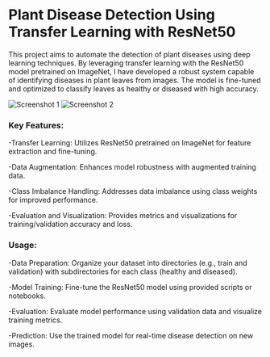 # Plant Disease Detection Using Transfer Learning with ResNet50

This project aims to automate the detection of plant diseases using deep learning techniques. By leveraging transfer learning with the ResNet50 model pretrained on ImageNet, I have developed a robust system capable of identifying diseases in plant leaves from images. The model is fine-tuned and optimized to classify leaves as healthy or diseased with high accuracy.

![Screenshot 1](https://github.com/CydexCode/Plant_Disease_Detection_Using_Transfer_Learning_with_ResNet50/assets/112784979/99ebfa7d-70ad-4591-90f6-326bf9654828) ![Screenshot 2](https://github.com/CydexCode/Plant_Disease_Detection_Using_Transfer_Learning_with_ResNet50/assets/112784979/0e6eed98-ee38-40a3-834e-8091682601c5)


### Key Features:

-Transfer Learning: Utilizes ResNet50 pretrained on ImageNet for feature extraction and fine-tuning.

-Data Augmentation: Enhances model robustness with augmented training data.

-Class Imbalance Handling: Addresses data imbalance using class weights for improved performance.

-Evaluation and Visualization: Provides metrics and visualizations for training/validation accuracy and loss.

### Usage:

-Data Preparation: Organize your dataset into directories (e.g., train and validation) with subdirectories for each class (healthy and diseased).

-Model Training: Fine-tune the ResNet50 model using provided scripts or notebooks.

-Evaluation: Evaluate model performance using validation data and visualize training metrics.

-Prediction: Use the trained model for real-time disease detection on new images.

